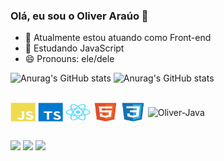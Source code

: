 ### Olá, eu sou o Oliver Araúo 👋

- 🔭 Atualmente estou atuando como Front-end
- 🌱 Estudando JavaScript
- 😄 Pronouns: ele/dele

![Anurag's GitHub stats](https://github-readme-stats.vercel.app/api?username=OliverAraujo&show_icons=true&theme=dark)
  ![Anurag's GitHub stats](https://github-readme-stats.vercel.app/api/top-langs/?username=OliverAraujo&layout=compact&langs_count=16&theme=dark)

  
<div style="display: inline_block"><br>
  <img align="center" alt="Oliver-Js" height="30" width="40" src="https://raw.githubusercontent.com/devicons/devicon/master/icons/javascript/javascript-plain.svg">
  <img align="center" alt="Oliver-Ts" height="30" width="40" src="https://raw.githubusercontent.com/devicons/devicon/master/icons/typescript/typescript-plain.svg">
  <img align="center" alt="Oliver-React" height="30" width="40" src="https://raw.githubusercontent.com/devicons/devicon/master/icons/react/react-original.svg">
  <img align="center" alt="Oliver-HTML" height="30" width="40" src="https://raw.githubusercontent.com/devicons/devicon/master/icons/html5/html5-original.svg">
  <img align="center" alt="Oliver-CSS" height="30" width="40" src="https://raw.githubusercontent.com/devicons/devicon/master/icons/css3/css3-original.svg">
  <img align="center" alt="Oliver-Java" height="30" width="40" src="https://cdn.jsdelivr.net/gh/devicons/devicon@latest/icons/java/java-original.svg">  
</div>
  
  ##
 
<div> 
  
  <a href="https://instagram.com/euoliveraraujo" target="_blank"><img src="https://img.shields.io/badge/-Instagram-%23E4405F?style=for-the-badge&logo=instagram&logoColor=white" target="_blank"></a>
   <a href = "mailto:oliverandre1994@gmail.com"><img src="https://img.shields.io/badge/-Gmail-%23333?style=for-the-badge&logo=gmail&logoColor=white" target="_blank"></a>
  <a href="https://www.linkedin.com/in/oliver-araújo" target="_blank"><img src="https://img.shields.io/badge/-LinkedIn-%230077B5?style=for-the-badge&logo=linkedin&logoColor=white" target="_blank"></a> 
  
</div>
